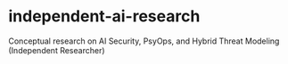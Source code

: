 # independent-ai-research
Conceptual research on AI Security, PsyOps, and Hybrid Threat Modeling (Independent Researcher)
